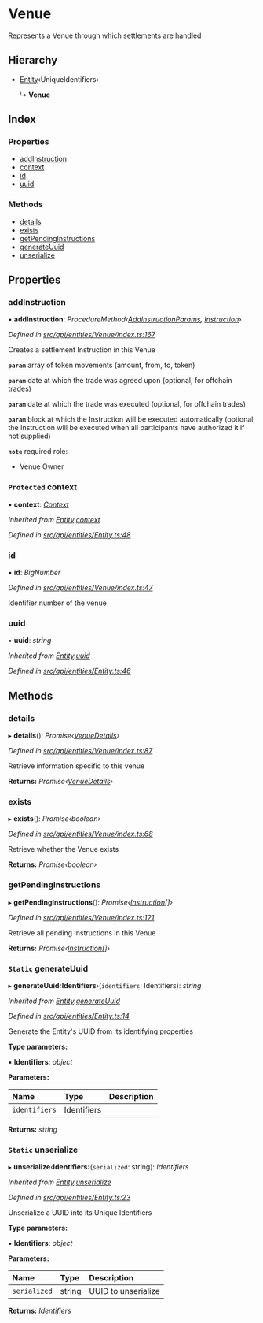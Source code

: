 # Venue

Represents a Venue through which settlements are handled

## Hierarchy

* [Entity](entity.md)‹UniqueIdentifiers›

  ↳ **Venue**

## Index

### Properties

* [addInstruction](venue.md#addinstruction)
* [context](venue.md#protected-context)
* [id](venue.md#id)
* [uuid](venue.md#uuid)

### Methods

* [details](venue.md#details)
* [exists](venue.md#exists)
* [getPendingInstructions](venue.md#getpendinginstructions)
* [generateUuid](venue.md#static-generateuuid)
* [unserialize](venue.md#static-unserialize)

## Properties

### addInstruction

• **addInstruction**: _ProcedureMethod‹_[_AddInstructionParams_](../interfaces/addinstructionparams.md)_,_ [_Instruction_](instruction.md)_›_

_Defined in_ [_src/api/entities/Venue/index.ts:167_](https://github.com/PolymathNetwork/polymesh-sdk/blob/a0872cf4/src/api/entities/Venue/index.ts#L167)

Creates a settlement Instruction in this Venue

**`param`** array of token movements \(amount, from, to, token\)

**`param`** date at which the trade was agreed upon \(optional, for offchain trades\)

**`param`** date at which the trade was executed \(optional, for offchain trades\)

**`param`** block at which the Instruction will be executed automatically \(optional, the Instruction will be executed when all participants have authorized it if not supplied\)

**`note`** required role:

* Venue Owner

### `Protected` context

• **context**: [_Context_](context.md)

_Inherited from_ [_Entity_](entity.md)_._[_context_](entity.md#protected-context)

_Defined in_ [_src/api/entities/Entity.ts:48_](https://github.com/PolymathNetwork/polymesh-sdk/blob/a0872cf4/src/api/entities/Entity.ts#L48)

### id

• **id**: _BigNumber_

_Defined in_ [_src/api/entities/Venue/index.ts:47_](https://github.com/PolymathNetwork/polymesh-sdk/blob/a0872cf4/src/api/entities/Venue/index.ts#L47)

Identifier number of the venue

### uuid

• **uuid**: _string_

_Inherited from_ [_Entity_](entity.md)_._[_uuid_](entity.md#uuid)

_Defined in_ [_src/api/entities/Entity.ts:46_](https://github.com/PolymathNetwork/polymesh-sdk/blob/a0872cf4/src/api/entities/Entity.ts#L46)

## Methods

### details

▸ **details**\(\): _Promise‹_[_VenueDetails_](../interfaces/venuedetails.md)_›_

_Defined in_ [_src/api/entities/Venue/index.ts:87_](https://github.com/PolymathNetwork/polymesh-sdk/blob/a0872cf4/src/api/entities/Venue/index.ts#L87)

Retrieve information specific to this venue

**Returns:** _Promise‹_[_VenueDetails_](../interfaces/venuedetails.md)_›_

### exists

▸ **exists**\(\): _Promise‹boolean›_

_Defined in_ [_src/api/entities/Venue/index.ts:68_](https://github.com/PolymathNetwork/polymesh-sdk/blob/a0872cf4/src/api/entities/Venue/index.ts#L68)

Retrieve whether the Venue exists

**Returns:** _Promise‹boolean›_

### getPendingInstructions

▸ **getPendingInstructions**\(\): _Promise‹_[_Instruction_](instruction.md)_\[\]›_

_Defined in_ [_src/api/entities/Venue/index.ts:121_](https://github.com/PolymathNetwork/polymesh-sdk/blob/a0872cf4/src/api/entities/Venue/index.ts#L121)

Retrieve all pending Instructions in this Venue

**Returns:** _Promise‹_[_Instruction_](instruction.md)_\[\]›_

### `Static` generateUuid

▸ **generateUuid**‹**Identifiers**›\(`identifiers`: Identifiers\): _string_

_Inherited from_ [_Entity_](entity.md)_._[_generateUuid_](entity.md#static-generateuuid)

_Defined in_ [_src/api/entities/Entity.ts:14_](https://github.com/PolymathNetwork/polymesh-sdk/blob/a0872cf4/src/api/entities/Entity.ts#L14)

Generate the Entity's UUID from its identifying properties

**Type parameters:**

▪ **Identifiers**: _object_

**Parameters:**

| Name | Type | Description |
| :--- | :--- | :--- |
| `identifiers` | Identifiers |  |

**Returns:** _string_

### `Static` unserialize

▸ **unserialize**‹**Identifiers**›\(`serialized`: string\): _Identifiers_

_Inherited from_ [_Entity_](entity.md)_._[_unserialize_](entity.md#static-unserialize)

_Defined in_ [_src/api/entities/Entity.ts:23_](https://github.com/PolymathNetwork/polymesh-sdk/blob/a0872cf4/src/api/entities/Entity.ts#L23)

Unserialize a UUID into its Unique Identifiers

**Type parameters:**

▪ **Identifiers**: _object_

**Parameters:**

| Name | Type | Description |
| :--- | :--- | :--- |
| `serialized` | string | UUID to unserialize |

**Returns:** _Identifiers_

